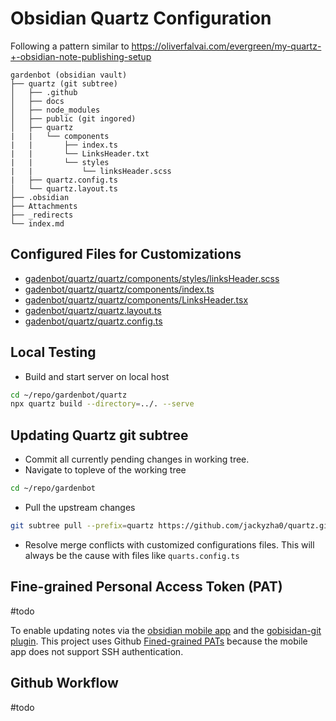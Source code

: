 # Obsidian Quartz Configuration

Following a pattern similar to https://oliverfalvai.com/evergreen/my-quartz-+-obsidian-note-publishing-setup


```
gardenbot (obsidian vault)
├── quartz (git subtree)
│   ├── .github
│   ├── docs
│   ├── node_modules
│   ├── public (git ingored)
│   ├── quartz
|   |   └── components
|   |       ├── index.ts
|   |       └── LinksHeader.txt
|   |       └── styles
|   |           └── linksHeader.scss
|   ├── quartz.config.ts
│   └── quartz.layout.ts
├── .obsidian
├── Attachments
├── _redirects
└── index.md
```

## Configured Files for Customizations

- [gadenbot/quartz/quartz/components/styles/linksHeader.scss](../../quartz/quartz/components/styles/linksHeader.scss)
- [gadenbot/quartz/quartz/components/index.ts](../../quartz/quartz/components/index.ts)
- [gadenbot/quartz/quartz/components/LinksHeader.tsx](../../quartz/quartz/components/LinksHeader.tsx)
- [gadenbot/quartz/quartz.layout.ts](../../quartz/quartz.layout.ts)
- [gadenbot/quartz/quartz.config.ts](../../quartz/quartz.config.ts)

## Local Testing

- Build and start server on local host
```bash
cd ~/repo/gardenbot/quartz
npx quartz build --directory=../. --serve
```

## Updating Quartz git subtree

- Commit all currently pending changes in working tree.
- Navigate to topleve of the working tree
```bash
cd ~/repo/gardenbot
```
- Pull the upstream changes
```bash
git subtree pull --prefix=quartz https://github.com/jackyzha0/quartz.git v4 --squash
```
- Resolve merge conflicts with customized configurations files. This will always be the cause with files like `quarts.config.ts`

## Fine-grained Personal Access Token (PAT)

#todo

To enable updating notes via the [obsidian mobile app](https://obsidian.md/mobile) and the g[obisidan-git plugin](https://github.com/Vinzent03/obsidian-git). This project uses Github [Fined-grained PATs](https://github.com/settings/tokens?type=beta) because the mobile app does not support SSH authentication. 

## Github Workflow

#todo
